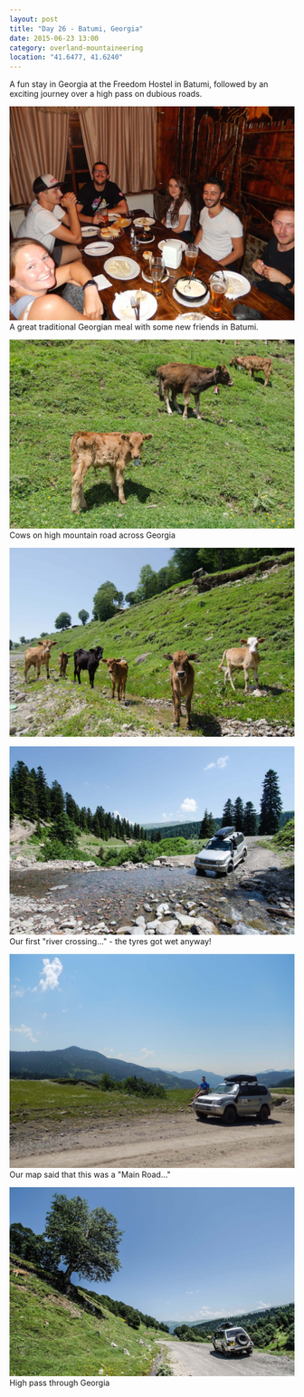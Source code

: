 ```yaml
---
layout: post
title: "Day 26 - Batumi, Georgia"
date: 2015-06-23 13:00
category: overland-mountaineering
location: "41.6477, 41.6240"
---
```


A fun stay in Georgia at the Freedom Hostel in Batumi, followed by an exciting journey over a high pass on dubious roads.

![Name of photo](/photos/batumi/batumi-1.jpg "Optional title")
A great traditional Georgian meal with some new friends in Batumi.

![Name of photo](/photos/batumi/batumi-2.jpg "Optional title")
Cows on high mountain road across Georgia

![Name of photo](/photos/batumi/batumi-3.jpg "Optional title")

![Name of photo](/photos/batumi/batumi-4.jpg "Optional title")
Our first "river crossing..." - the tyres got wet anyway!

![Name of photo](/photos/batumi/batumi-5.jpg "Optional title")
Our map said that this was a "Main Road..."

![Name of photo](/photos/batumi/batumi-6.jpg "Optional title")
High pass through Georgia
